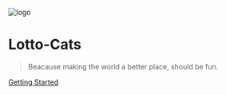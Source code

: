 ![logo](https://i.imgur.com/7dACEDP.png)

# Lotto-Cats

> Beacause making the world a better place, should be fun.

[Getting Started](#who-are-we)

